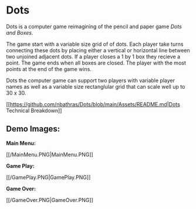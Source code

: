 # Dots

Dots is a computer game reimagining of the pencil and paper game *Dots and Boxes*.

The game start with a variable size grid of of dots.  Each player take turns connecting these dots by placing either a vertical or horizontal line between two unjoined adjacent dots.  If a player closes a 1 by 1 box they recieve a point.  The game ends when all boxes are closed.  The player with the most points at the end of the game wins.

Dots the computer game can support two players with variable player names as well as a variable size rectanglular grid that can scale well up to 30 x 30.

[[https://github.com/nbathras/Dots/blob/main/Assets/README.md|Dots Technical Breakdown]]

## Demo Images:

**Main Menu:**

[[/MainMenu.PNG|MainMenu.PNG]]

**Game Play:**

[[/GamePlay.PNG|GamePlay.PNG]]

**Game Over:**

[[/GameOver.PNG|GameOver.PNG]]